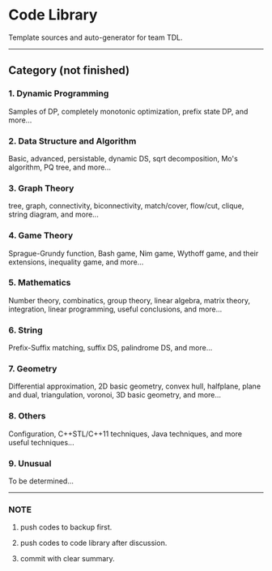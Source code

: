 # Code Library

Template sources and auto-generator for team TDL. 

---

## Category (not finished)

### 1. Dynamic Programming

Samples of DP, completely monotonic optimization, prefix state DP, and more... 

### 2. Data Structure and Algorithm

Basic, advanced, persistable, dynamic DS, sqrt decomposition, Mo's algorithm, PQ tree, and more...

### 3. Graph Theory

tree, graph, connectivity, biconnectivity, match/cover, flow/cut, clique, string diagram, and more...

### 4. Game Theory

Sprague-Grundy function, Bash game, Nim game, Wythoff game, and their extensions, inequality game, and more...

### 5. Mathematics

Number theory, combinatics, group theory, linear algebra, matrix theory, integration, linear programming, useful conclusions, and more...

### 6. String

Prefix-Suffix matching, suffix DS, palindrome DS, and more...

### 7. Geometry

Differential approximation, 2D basic geometry, convex hull, halfplane, plane and dual, triangulation, voronoi, 3D basic geometry, and more...

### 8. Others

Configuration, C++STL/C++11 techniques, Java techniques, and more useful techniques...

### 9. Unusual

To be determined...

---

### NOTE

1. push codes to backup first.

2. push codes to code library after discussion.

3. commit with clear summary.
